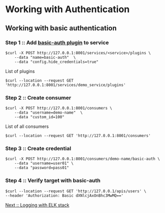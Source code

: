 # Working with Authentication

## Working with basic authentication

### Step 1 :: Add [basic-auth plugin](https://docs.konghq.com/hub/kong-inc/basic-auth/) to service
```
$curl -X POST http://127.0.0.1:8001/services/<service>/plugins \
    --data "name=basic-auth"  \
    --data "config.hide_credentials=true"
```

List of plugins
```
$curl --location --request GET 'http://127.0.0.1:8001/services/demo_service/plugins'
```

### Step 2 :: Create consumer
```
$curl -X POST http://127.0.0.1:8001/consumers \
    --data "username=demo-name"  \
    --data "custom_id=100"
```

List of all consumers
```
$curl --location --request GET 'http://127.0.0.1:8001/consumers'
```

### Step 3 :: Create credential
```
$curl -X POST http://127.0.0.1:8001/consumers/demo-name/basic-auth \
    --data "username=user01" \
    --data "password=pass01"
```

### Step 4 :: Verify target with basic-auth
```
$curl --location --request GET 'http://127.0.0.1/apis/users' \
--header 'Authorization: Basic dXNlcjAxOnBhc3MwMQ=='
```

[Next :: Logging with ELK stack](https://github.com/up1/course-imc-devops-5-days/blob/main/api-gateway-with-kong/workshop/07-logging.md)

